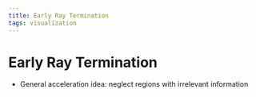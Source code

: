 ```yaml
---
title: Early Ray Termination
tags: visualization
---
```


# Early Ray Termination
- General acceleration idea: neglect regions with irrelevant information


















